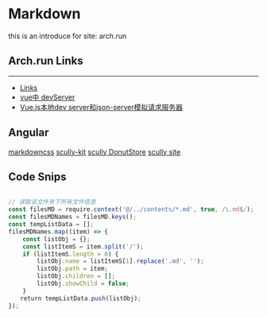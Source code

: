 # Markdown

this is an introduce for site: arch.run

## Arch.run Links

----

- [Links](https://www.cnblogs.com/ChineseLiao/p/11079080.html)
- [vue中 devServer](https://blog.csdn.net/qq_42692714/article/details/105841434)
- [Vue.js本地dev server和json-server模拟请求服务器](https://www.cnblogs.com/nx520zj/p/9617900.html)


## Angular

[markdowncss](http://markdowncss.github.io/)
[scully-kit](https://github.com/jorgeucano/started-scully-firebase)
[scully DonutStore](https://github.com/nghoney/DonutStore)
[scully site](d-koppenhagen.de)


## Code Snips

```javascript

// 读取该文件夹下所有文件信息
const filesMD = require.context('@/../contents/*.md', true, /\.md$/);
const filesMDNames = filesMD.keys();
const tempListData = [];
filesMDNames.map((item) => {
    const listObj = {};
    const listItemS = item.split('/');
    if (listItemS.length > 0) {
        listObj.name = listItemS[1].replace('.md', '');
        listObj.path = item;
        listObj.children = [];
        listObj.showChild = false;
    }
　　return tempListData.push(listObj);
});

```
